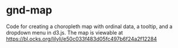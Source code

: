 # gnd-map
Code for creating a choropleth map with ordinal data, a tooltip, and a dropdown menu in d3.js. The map is viewable at https://bl.ocks.org/lilyli/e50c033f483d05fc497b6f24a2f12284

